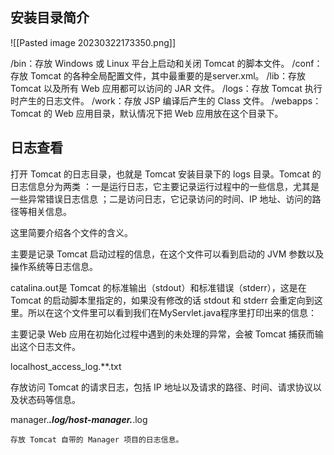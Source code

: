 ## 安装目录简介

![[Pasted image 20230322173350.png]]

/bin：存放 Windows 或 Linux 平台上启动和关闭 Tomcat 的脚本文件。
/conf：存放 Tomcat 的各种全局配置文件，其中最重要的是server.xml。
/lib：存放 Tomcat 以及所有 Web 应用都可以访问的 JAR 文件。
/logs：存放 Tomcat 执行时产生的日志文件。
/work：存放 JSP 编译后产生的 Class 文件。
/webapps：Tomcat 的 Web 应用目录，默认情况下把 Web 应用放在这个目录下。

## 日志查看

打开 Tomcat 的日志目录，也就是 Tomcat 安装目录下的 logs 目录。Tomcat 的日志信息分为两类 ：一是运行日志，它主要记录运行过程中的一些信息，尤其是一些异常错误日志信息 ；二是访问日志，它记录访问的时间、IP 地址、访问的路径等相关信息。

这里简要介绍各个文件的含义。

主要是记录 Tomcat 启动过程的信息，在这个文件可以看到启动的 JVM 参数以及操作系统等日志信息。

catalina.out是 Tomcat 的标准输出（stdout）和标准错误（stderr），这是在 Tomcat 的启动脚本里指定的，如果没有修改的话 stdout 和 stderr 会重定向到这里。所以在这个文件里可以看到我们在MyServlet.java程序里打印出来的信息：

主要记录 Web 应用在初始化过程中遇到的未处理的异常，会被 Tomcat 捕获而输出这个日志文件。

localhost_access_log.**.txt

存放访问 Tomcat 的请求日志，包括 IP 地址以及请求的路径、时间、请求协议以及状态码等信息。

manager._**.log/host-manager.**_.log

	存放 Tomcat 自带的 Manager 项目的日志信息。